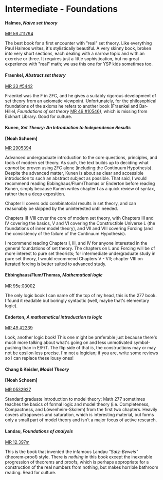 # Intermediate - Foundations

#### Halmos, *Naive set theory*

[MR 56 #11794](http://www.ams.org/mathscinet-getitem?mr=56+%2311794)

The best book for a first encounter with "real" set theory.  Like everything Paul Halmos
writes, it's stylistically beautiful.  A very skinny book, broken into very short sections,
each dealing with a narrow topic and with an exercise or three.  It requires just a little
sophistication, but no great experience with "real" math; we use this one for YSP kids
sometimes too.

#### Fraenkel, *Abstract set theory*

[MR 33 #5442](http://www.ams.org/mathscinet-getitem?mr=33+%235442)

Fraenkel was the F in ZFC, and he gives a suitably rigorous development of set theory from an
axiomatic viewpoint.  Unfortunately, for the philosophical foundations of the axioms he refers
to another book (Fraenkel and Bar-Hillel, *Foundations of set theory*
[MR 49 #10546](http://www.ams.org/mathscinet-getitem?mr=49+%2310546)), which is missing from
Eckhart Library.  Good for culture.

#### Kunen, *Set Theory: An Introduction to Independence Results*

**[Noah Schoem]**

[MR 2905394](https://mathscinet.ams.org/mathscinet-getitem?mr=2905394)

Advanced undergraduate introduction to the core questions, principles, and tools of modern set theory. As such, the text builds up to deciding what *cannot* be proven using ZFC alone (including the Continuum Hypothesis). 
Despite the advanced matter, Kunen is about as clear and accessible introduction to such an abstract subject as possible. That said, I would recommend reading Ebbinghaus/Flum/Thomas or Enderton before reading Kunen, simply because Kunen writes chapter I as a quick review of syntax, rather than a deep exposition.

Chapter II covers odd combinatorial results in set theory, and can reasonably be skipped by the uninterested until needed.

Chapters III-VIII cover the core of modern set theory, with Chapters III and IV covering the basics, V and VI covering the Constructible Universe L (the foundations of inner model theory), and VII and VIII covering Forcing (and the consistency of the failure of the Continuum Hypothesis). 

I recommend reading Chapters I, III, and IV for anyone interested in the general foundations of set theory. The chapters on L and Forcing will be of more interest to pure set theorists; for intermediate undergraduate study in pure set theory, I would recommend Chapters V - VII; chapter VIII on iterated forcing is better suited to advanced study.

#### Ebbinghaus/Flum/Thomas, *Mathematical logic*

[MR 95e:03002](http://www.ams.org/mathscinet-getitem?mr=95e%3A03002)

The only logic book I can name off the top of my head, this is the 277 book.  I found it
readable but boringly syntactic (well, maybe that's elementary logic).

#### Enderton, *A mathematical introduction to logic*

[MR 49 #2239](http://www.ams.org/mathscinet-getitem?mr=49+%232239)

Look, another logic book!  This one might be preferable just because there's much more talking
about what's going on and less unmotivated symbol-pushing than in E/F/T.  The flip side of that
is, the constructions may or may not be epsilon less precise.  I'm not a logician; if you are,
write some reviews so I can replace these lousy ones!

#### Chang & Keisler, *Model Theory*

**[Noah Schoem]**

[MR 0532927](https://mathscinet.ams.org/mathscinet-getitem?mr=0532927)

Standard graduate introduction to model theory; Math 277 sometimes teaches the basics of formal logic and model theory (i.e. Completeness, Compactness, and Löwenheim-Skolem) from the first two chapters. Heavily covers ultrapowers and saturation, which is interesting material, but forms only a small part of model theory and isn't a major focus of active research.

#### Landau, *Foundations of analysis*

[MR 12,397m](http://www.ams.org/mathscinet-getitem?mr=12%2C397m)

This is the book that invented the infamous Landau *"Satz-Beweis"* (theorem-proof) style.
There is *nothing* in this book except the inexorable progression of theorems and proofs, which
is perhaps appropriate for a construction of the real numbers from nothing, but makes horrible
bathroom reading.  Read for culture.
